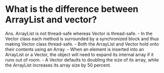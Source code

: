 # What is the difference between ArrayList and vector? 

Ans. ArrayList is not thread-safe whereas Vector is thread-safe. - In the Vector class each method is surrounded by a synchronized block and thus making Vector class thread-safe. - Both the ArrayList and Vector hold onto their contents using an Array. - When an element is inserted into an ArrayList or a Vector, the object will need to expand its internal array if it runs out of room. - A Vector defaults to doubling the size of its array, while the ArrayList increases its array size by 50 percent.